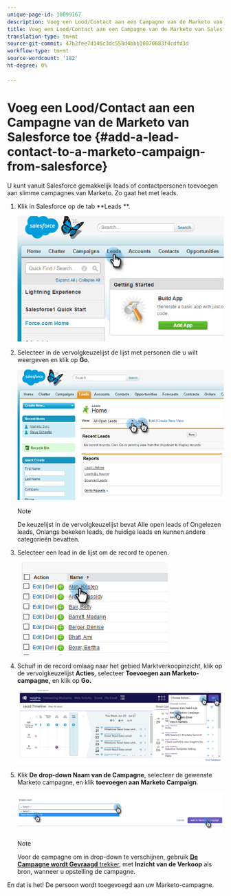 ```yaml
---
unique-page-id: 10099167
description: Voeg een Lood/Contact aan een Campagne van de Marketo van Salesforce toe - Marketo Docs - de Documentatie van het Product
title: Voeg een Lood/Contact aan een Campagne van de Marketo van Salesforce toe
translation-type: tm+mt
source-git-commit: 47b2fee7d146c3dc558d4bbb10070683f4cdfd3d
workflow-type: tm+mt
source-wordcount: '182'
ht-degree: 0%

---
```



# Voeg een Lood/Contact aan een Campagne van de Marketo van Salesforce toe {#add-a-lead-contact-to-a-marketo-campaign-from-salesforce}

U kunt vanuit Salesforce gemakkelijk leads of contactpersonen toevoegen aan slimme campagnes van Marketo. Zo gaat het met leads.

1. Klik in Salesforce op de tab **Leads **.

   ![](assets/image2016-3-22-9-3a18-3a36.png)

1. Selecteer in de vervolgkeuzelijst de lijst met personen die u wilt weergeven en klik op **Go**.

   ![](assets/image2016-3-22-9-3a24-3a6.png)

   >[!NOTE]
   >
   >De keuzelijst in de vervolgkeuzelijst bevat Alle open leads of Ongelezen leads, Onlangs bekeken leads, de huidige leads en kunnen andere categorieën bevatten.

1. Selecteer een lead in de lijst om de record te openen.

   ![](assets/three.png)

1. Schuif in de record omlaag naar het gebied Marktverkoopinzicht, klik op de vervolgkeuzelijst **Acties**, selecteer **Toevoegen aan Marketo-campagne,** en klik op **Go.**

   ![](assets/four.png)

1. Klik **De drop-down Naam van de Campagne**, selecteer de gewenste Marketo campagne, en klik **toevoegen aan Marketo Campaign**.

   ![](assets/five.png)

   >[!NOTE]
   >
   >Voor de campagne om in drop-down te verschijnen, gebruik [**De Campagne wordt Gevraagd** trekker](../../../../../../product-docs/core-marketo-concepts/smart-campaigns/using-smart-campaigns/setting-up-a-trigger-smart-campaign-for-sales-using-campaign-is-requested.md), met **Inzicht van de Verkoop** als bron, wanneer u opstelling de campagne.

En dat is het! De persoon wordt toegevoegd aan uw Marketo-campagne.